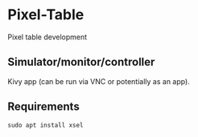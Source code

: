 # Pixel-Table

Pixel table development


## Simulator/monitor/controller

Kivy app (can be run via VNC or potentially as an app).


## Requirements

    sudo apt install xsel
